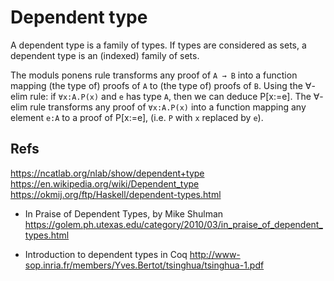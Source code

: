 # Dependent type

A dependent type is a family of types. If types are considered as sets, a dependent type is an (indexed) family of sets.



The moduls ponens rule transforms any proof of `A → B` into a function mapping (the type of) proofs of `A` to (the type of) proofs of `B`. Using the ∀-elim rule: if `∀x:A.P(x)` and `e` has type `A`, then we can deduce P[x:=e]. The ∀-elim rule transforms any proof of `∀x:A.P(x)` into a function mapping any element `e:A` to a proof of P[x:=e], (i.e. `P` with `x` replaced by `e`).




## Refs

https://ncatlab.org/nlab/show/dependent+type
https://en.wikipedia.org/wiki/Dependent_type
https://okmij.org/ftp/Haskell/dependent-types.html

* In Praise of Dependent Types, by Mike Shulman
https://golem.ph.utexas.edu/category/2010/03/in_praise_of_dependent_types.html

* Introduction to dependent types in Coq
http://www-sop.inria.fr/members/Yves.Bertot/tsinghua/tsinghua-1.pdf
